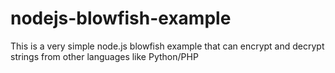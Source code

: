 nodejs-blowfish-example
=======================

This is a very simple node.js blowfish example that can encrypt and decrypt strings from other languages like Python/PHP